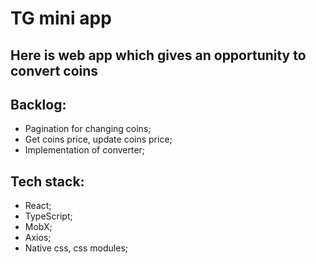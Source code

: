 # TG mini app

## Here is web app which gives an opportunity to convert coins

## Backlog:
- Pagination for changing coins;
- Get coins price, update coins price;
- Implementation of converter;

## Tech stack:
- React;
- TypeScript;
- MobX;
- Axios;
- Native css, css modules;
